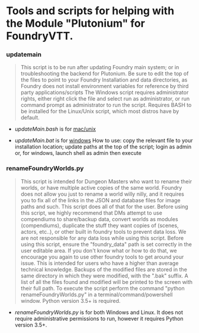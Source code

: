 

# Tools and scripts for helping with the Module "Plutonium" for FoundryVTT.


### updatemain
>  This script is to be run after updating Foundry main system; or in troubleshooting the backend for Plutonium.
>  Be sure to edit the top of the files to point to your Foundry Installation and data directories, as Foundry does not install environment variables for reference by third party applications/scripts
>  The Windows script requires administrator rights, either right click the file and select run as administrator, or run command prompt as administrator to run the script.
>  Requires BASH to be installed for the Linux/Unix script, which most distros have by default.

*  *updateMain.bash* is for [mac/unix](https://www.cyberciti.biz/faq/run-execute-sh-shell-script/)  

*  *updateMain.bat* is for [windows](https://fossbytes.com/batch-file-run-as-administrator-windows/#:~:text=Right%2Dclick%20on%20your%20batch,Click%20Create%20Shortcut&text=Right%2Dclick%20the%20shortcut%20file,Check%20the%20Run%20As%20Administrator&text=Click%20Ok%20to%20close%20the%20dialog%20box) 
How to use: copy the relevant file to your installation location; update paths at the top of the script; login as admin or, for windows, launch shell as admin then execute

### renameFoundryWorlds.py
> This script is intended for Dungeon Masters who want to rename their worlds, or have multiple active copies of the same world.  Foundry does not allow you just to rename a world willy nilly, and it requires you to fix all of the links in the JSON and database files for image paths and such.  This script does all of that for the user.
> Before using this script, we highly recommend that DMs attempt to use compendiums to share/backup data, convert worlds as modules (compendiums), duplicate the stuff they want copies of (scenes, actors, etc..), or other built in foundry tools to prevent data loss.  We are not responsible for any data loss while using this script.
> Before using this script, ensure the "foundry_data" path is set correctly in the user editable area.  If you don't know what or how to do that, we encourage you again to use other foundry tools to get around your issue.  This is intended for users who have a higher than average technical knowledge.
> Backups of the modified files are stored in the same directory in which they were modified, with the ".bak" suffix.
> A list of all the files found and modified will be printed to the screen with their full path.
> To execute the script perform the command "python renameFoundryWorlds.py" in a terminal/command/powershell window.
> Python version 3.5+ is required.

* *renameFoundryWorlds.py* is for both Windows and Linux.  It does not require administrative permissions to run, however it requires Python version 3.5+.

